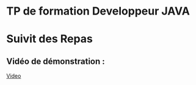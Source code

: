 
# **TP de formation Developpeur JAVA**


# **Suivit des Repas**

## Vidéo de démonstration :

[Video](https://github.com/manuo1/Simple_Demo_JavaEE_Suivit_Des_Repas/raw/main/Suivi%des%repas.mp4)
